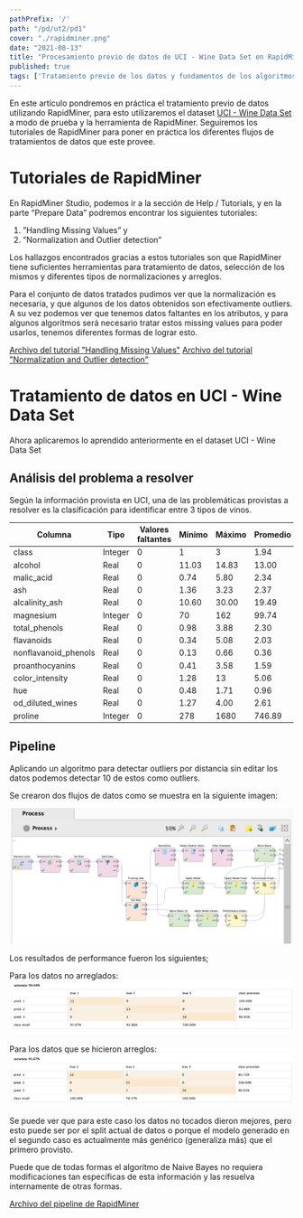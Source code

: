 ```yaml
---
pathPrefix: '/'
path: "/pd/ut2/pd1"
cover: "./rapidminer.png"
date: "2021-08-13"
title: "Procesamiento previo de datos de UCI - Wine Data Set en RapidMiner"
published: true
tags: ['Tratamiento previo de los datos y fundamentos de los algoritmos de ML', 'RapidMiner', 'Wine dataset', 'UCI', 'Missing values', 'Outlier', 'Naive bayes', 'Split data', 'Performance']
---
```


En este artículo pondremos en práctica el tratamiento previo de datos utilizando RapidMiner, para esto utilizaremos el dataset [UCI - Wine Data Set](https://archive.ics.uci.edu/ml/datasets/wine) a modo de prueba y la herramienta de RapidMiner. Seguiremos los tutoriales de RapidMiner para poner en práctica los diferentes flujos de tratamientos de datos que este provee.

# Tutoriales de RapidMiner

En RapidMiner Studio, podemos ir a la sección de Help / Tutorials, y en la parte “Prepare Data” podremos encontrar los siguientes tutoriales:
1. ”Handling Missing Values” y
2. ”Normalization and Outlier detection”

Los hallazgos encontrados gracias a estos tutoriales son que RapidMiner tiene suficientes herramientas para tratamiento de datos, selección de los mismos y diferentes tipos de normalizaciones y arreglos.

Para el conjunto de datos tratados pudimos ver que la normalización es necesaria, y que algunos de los datos obtenidos son efectivamente outliers. A su vez podemos ver que tenemos datos faltantes en los atributos, y para algunos algoritmos será necesario tratar estos missing values para poder usarlos, tenemos diferentes formas de lograr esto.

[Archivo del tutorial "Handling Missing Values"](https://github.com/JuanFKurucz/ia-portfolio/blob/main/content/posts/ut/ut2/pd/pd2/ej1.rmp)
[Archivo del tutorial "Normalization and Outlier detection"](https://github.com/JuanFKurucz/ia-portfolio/blob/main/content/posts/ut/ut2/pd/pd2/ej2.rmp)

# Tratamiento de datos en UCI - Wine Data Set

Ahora aplicaremos lo aprendido anteriormente en el dataset UCI - Wine Data Set


## Análisis del problema a resolver

Según la información provista en UCI, una de las problemáticas provistas a resolver es la clasificación para identificar entre 3 tipos de vinos.

|   Columna |   Tipo    |   Valores faltantes   |   Mínimo  |   Máximo  |   Promedio    |
|   -----------   |   -----------   |   -----------   |   -----------   |   -----------   |   -----------   |
|   class   |   Integer |   0   |   1   |   3   |   1.94    |
|   alcohol   |   Real |   0   |   11.03   |   14.83   |   13.00    |
|   malic_acid   |   Real |   0   |   0.74   |   5.80   |   2.34    |
|   ash   |   Real |   0   |   1.36   |   3.23   |   2.37    |
|   alcalinity_ash   |   Real |   0   |   10.60   |   30.00   |   19.49    |
|   magnesium   |   Integer |   0   |   70   |   162   |   99.74    |
|   total_phenols   |   Real |   0   |   0.98   |   3.88   |   2.30    |
|   flavanoids   |   Real |   0   |   0.34   |   5.08   |   2.03    |
|   nonflavanoid_phenols   |   Real |   0   |   0.13   |   0.66   |   0.36    |
|   proanthocyanins   |   Real |   0   |   0.41   |   3.58   |   1.59    |
|   color_intensity   |   Real |   0   |   1.28   |   13   |   5.06    |
|   hue   |   Real |   0   |   0.48   |   1.71   |   0.96    |
|   od_diluted_wines   |   Real |   0   |   1.27   |   4.00   |   2.61    |
|   proline   |   Integer |   0   |   278   |   1680   |   746.89    |

## Pipeline

Aplicando un algoritmo para detectar outliers por distancia sin editar los datos podemos detectar 10 de estos como outliers.

Se crearon dos flujos de datos como se muestra en la siguiente imagen:

![Pipeline](https://raw.githubusercontent.com/JuanFKurucz/ia-portfolio/main/content/posts/ut/ut2/pd/pd1/pipeline.png)

Los resultados de performance fueron los siguientes;

Para los datos no arreglados:
![Pipeline](https://raw.githubusercontent.com/JuanFKurucz/ia-portfolio/main/content/posts/ut/ut2/pd/pd1/untouched.png)

Para los datos que se hicieron arreglos:
![Pipeline](https://raw.githubusercontent.com/JuanFKurucz/ia-portfolio/main/content/posts/ut/ut2/pd/pd1/fixed.png)

Se puede ver que para este caso los datos no tocados dieron mejores, pero esto puede ser por el split actual de datos o porque el modelo generado en el segundo caso es actualmente más genérico (generaliza más) que el primero provisto.

Puede que de todas formas el algoritmo de Naive Bayes no requiera modificaciones tan específicas de esta información y las resuelva internamente de otras formas.

[Archivo del pipeline de RapidMiner](https://github.com/JuanFKurucz/ia-portfolio/blob/main/content/posts/ut/ut2/pd/pd1/pipeline.rmp)